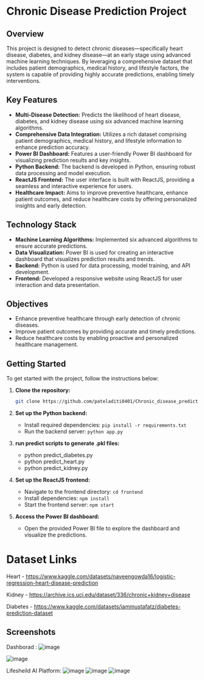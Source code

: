 # Chronic Disease Prediction Project

## Overview

This project is designed to detect chronic diseases—specifically heart disease, diabetes, and kidney disease—at an early stage using advanced machine learning techniques. By leveraging a comprehensive dataset that includes patient demographics, medical history, and lifestyle factors, the system is capable of providing highly accurate predictions, enabling timely interventions.

## Key Features

- **Multi-Disease Detection:** Predicts the likelihood of heart disease, diabetes, and kidney disease using six advanced machine learning algorithms.
- **Comprehensive Data Integration:** Utilizes a rich dataset comprising patient demographics, medical history, and lifestyle information to enhance prediction accuracy.
- **Power BI Dashboard:** Features a user-friendly Power BI dashboard for visualizing prediction results and key insights.
- **Python Backend:** The backend is developed in Python, ensuring robust data processing and model execution.
- **ReactJS Frontend:** The user interface is built with ReactJS, providing a seamless and interactive experience for users.
- **Healthcare Impact:** Aims to improve preventive healthcare, enhance patient outcomes, and reduce healthcare costs by offering personalized insights and early detection.

## Technology Stack

- **Machine Learning Algorithms:** Implemented six advanced algorithms to ensure accurate predictions.
- **Data Visualization:** Power BI is used for creating an interactive dashboard that visualizes prediction results and trends.
- **Backend:** Python is used for data processing, model training, and API development.
- **Frontend:** Developed a responsive website using ReactJS for user interaction and data presentation.

## Objectives

- Enhance preventive healthcare through early detection of chronic diseases.
- Improve patient outcomes by providing accurate and timely predictions.
- Reduce healthcare costs by enabling proactive and personalized healthcare management.

## Getting Started

To get started with the project, follow the instructions below:

1. **Clone the repository:**

   ```bash
   git clone https://github.com/pateladiti0401/Chronic_disease_prediction.git
   ```

2. **Set up the Python backend:**

   - Install required dependencies: `pip install -r requirements.txt`
   - Run the backend server: `python app.py`

3. **run predict scripts to generate .pkl files:**

   - python predict_diabetes.py
   - python predict_heart.py
   - python predict_kidney.py

4. **Set up the ReactJS frontend:**

   - Navigate to the frontend directory: `cd frontend`
   - Install dependencies: `npm install`
   - Start the frontend server: `npm start`

5. **Access the Power BI dashboard:**

   - Open the provided Power BI file to explore the dashboard and visualize the predictions.

# Dataset Links

Heart - https://www.kaggle.com/datasets/naveengowda16/logistic-regression-heart-disease-prediction

Kidney - https://archive.ics.uci.edu/dataset/336/chronic+kidney+disease

Diabetes - https://www.kaggle.com/datasets/iammustafatz/diabetes-prediction-dataset

## Screenshots
Dashborad :
![image](https://github.com/user-attachments/assets/5c9e7179-60c1-4484-ae7c-0bc4dbc56aaf)

![image](https://github.com/user-attachments/assets/73740dad-2ae6-4b5e-9a07-835b35448576)

Lifesheild AI Platform:
![image](https://github.com/user-attachments/assets/6f6f701c-aca3-4131-ad42-4d29acd5bdc9)
![image](https://github.com/user-attachments/assets/897af3ab-69cd-4e00-a60b-02a24812fb75)
![image](https://github.com/user-attachments/assets/f16519fc-66e4-4053-9dfb-7cf4def67d0c)


